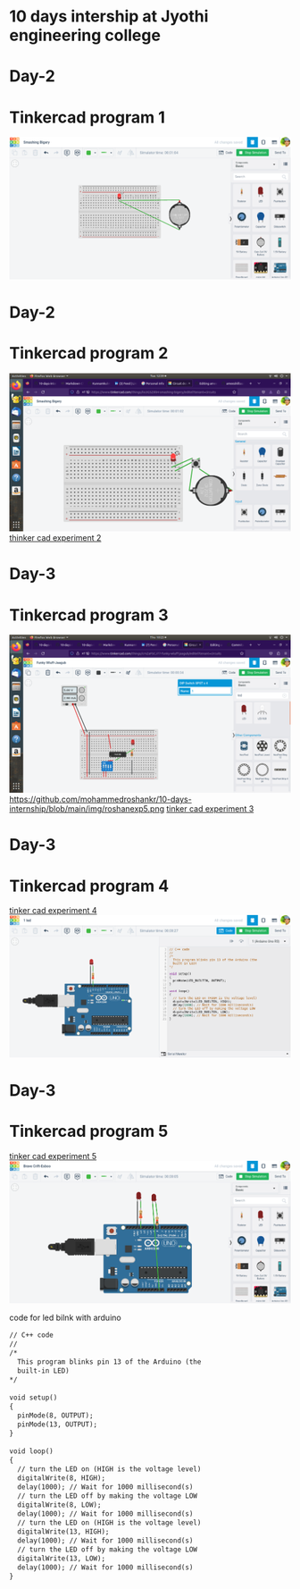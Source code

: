 # 10 days intership at Jyothi engineering college

# Day-2
# Tinkercad program 1

![EXP 1](https://github.com/mohammedroshankr/10-days-internship/blob/main/roshantinkercad.png)

# Day-2
# Tinkercad program 2

![EXP 2](https://github.com/mohammedroshankr/10-days-internship/blob/main/img/exp2.png)
[thinker cad experiment 2](https://www.tinkercad.com/things/iio3GSZ0liH-smashing-bigery/editel)

# Day-3
# Tinkercad program 3

![exp no 3](https://github.com/mohammedroshankr/10-days-internship/blob/main/roshenrkexp3.png)https://github.com/mohammedroshankr/10-days-internship/blob/main/img/roshanexp5.png
[tinker cad experiment 3](https://www.tinkercad.com/things/crnZaFSCJ77-led-blink-using-7408-ic/editel)

# Day-3 
# Tinkercad program 4
[tinker cad experiment 4](https://www.tinkercad.com/things/9GODTAIluPw-1-led/editel)
![exp no 4](https://github.com/mohammedroshankr/10-days-internship/blob/main/img/roshanexp4.png)


# Day-3 
# Tinkercad program 5
[tinker cad experiment 5](https://www.tinkercad.com/things/kX0SbLOhivB-brave-crift-esboo/editel)
![exp no 5](https://github.com/mohammedroshankr/10-days-internship/blob/main/img/roshanexp5.png)

code for led bilnk with arduino

```
// C++ code
//
/*
  This program blinks pin 13 of the Arduino (the
  built-in LED)
*/

void setup()
{
  pinMode(8, OUTPUT);
  pinMode(13, OUTPUT);
}

void loop()
{
  // turn the LED on (HIGH is the voltage level)
  digitalWrite(8, HIGH);
  delay(1000); // Wait for 1000 millisecond(s)
  // turn the LED off by making the voltage LOW
  digitalWrite(8, LOW);
  delay(1000); // Wait for 1000 millisecond(s)
  // turn the LED on (HIGH is the voltage level)
  digitalWrite(13, HIGH);
  delay(1000); // Wait for 1000 millisecond(s)
  // turn the LED off by making the voltage LOW
  digitalWrite(13, LOW);
  delay(1000); // Wait for 1000 millisecond(s)
}
```
